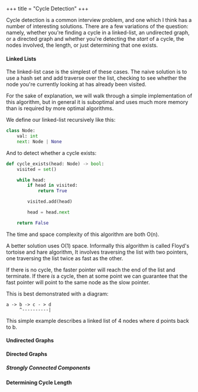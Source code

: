 +++
title = "Cycle Detection"
+++

Cycle detection is a common interview problem, and one which I think has a number of interesting solutions. There are a few variations of the question: namely, whether you're finding a cycle in a linked-list, an undirected graph, or a directed graph and whether you're detecting the _start_ of a cycle, the nodes involved, the length, or just determining that one exists.

#### Linked Lists

The linked-list case is the simplest of these cases. The naive solution is to use a hash set and add traverse over the list, checking to see whether the node you're currently looking at has already been visited. 

For the sake of explanation, we will walk through a simple implementation of this algorithm, but in general it is suboptimal and uses much more memory than is required by more optimal algorithms.

We define our linked-list recursively like this:

```python
class Node:
    val: int
    next: Node | None
```

And to detect whether a cycle exists:

```python
def cycle_exists(head: Node) -> bool:
    visited = set()

    while head:
        if head in visited:
            return True

        visited.add(head)

        head = head.next

    return False
```

The time and space complexity of this algorithm are both O(n). 

A better solution uses O(1) space. Informally this algorithm is called Floyd's tortoise and hare algorithm, It involves traversing the list with two pointers, one traversing the list twice as fast as the other.

If there is no cycle, the faster pointer will reach the end of the list and terminate. If there _is_ a cycle, then at some point we can guarantee that the fast pointer will point to the same node as the slow pointer.

This is best demonstrated with a diagram:

```
a -> b -> c - > d
     ^----------|
```

This simple example describes a linked list of 4 nodes where d points back to b.

#### Undirected Graphs

#### Directed Graphs

##### Strongly Connected Components

#### Determining Cycle Length


<!--
https://en.wikipedia.org/wiki/Cycle_detection
https://en.wikipedia.org/wiki/Tarjan%27s_strongly_connected_components_algorithm
https://en.wikipedia.org/wiki/Kosaraju%27s_algorithm
https://math.stackexchange.com/questions/1890620/finding-path-lengths-by-the-power-of-adjacency-matrix-of-an-undirected-graph
https://leetcode.com/discuss/study-guide/4283222/graph-beginners-to-advanced-all-algorithms-python
https://leetcode.com/problems/cycle-length-queries-in-a-tree/
-->
